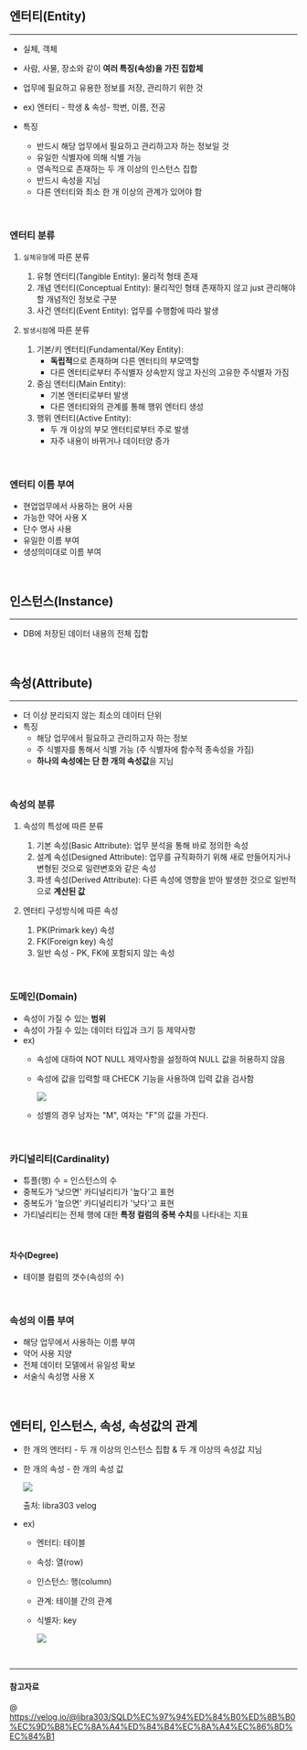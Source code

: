 ## 엔터티(Entity)
---
- 실체, 객체
- 사람, 사물, 장소와 같이 **여러 특징(속성)을 가진 집합체**
- 업무에 필요하고 유용한 정보를 저장, 관리하기 위한 것 
- ex) 엔터티 - 학생 & 속성- 학번, 이름, 전공 

- 특징
  - 반드시 해당 업무에서 필요하고 관리하고자 하는 정보일 것 
  - 유일한 식별자에 의해 식별 가능 
  - 영속적으로 존재하는 두 개 이상의 인스턴스 집합
  - 반드시 속성을 지님 
  - 다른 엔터티와 최소 한 개 이상의 관계가 있어야 함 

<br>

### 엔터티 분류 

1. `실체유형`에 따른 분류 
   1) 유형 엔터티(Tangible Entity): 물리적 형태 존재
   2) 개념 엔터티(Conceptual Entity): 물리적인 형태 존재하지 않고 just 관리해야 할 개념적인 정보로 구분 
   3) 사건 엔터티(Event Entity): 업무를 수행함에 따라 발생 

2. `발생시점`에 따른 분류
   1) 기본/키 엔터티(Fundamental/Key Entity):
        - **독립적**으로 존재하며 다른 엔터티의 부모역할
        - 다른 엔터티로부터 주식별자 상속받지 않고 자신의 고유한 주식별자 가짐 
   2) 중심 엔터티(Main Entity):
        - 기본 엔터티로부터 발생 
        - 다른 엔터티와의 관계를 통해 행위 엔터티 생성 
   3) 행위 엔터티(Active Entity):
        - 두 개 이상의 부모 엔터티로부터 주로 발생 
        - 자주 내용이 바뀌거나 데이터양 증가 

<br>

### 엔터티 이름 부여 
- 현업업무에서 사용하는 용어 사용
- 가능한 약어 사용 X 
- 단수 명사 사용
- 유일한 이름 부여 
- 생성의미대로 이름 부여 

<br>

## 인스턴스(Instance)
---
- DB에 저장된 데이터 내용의 전체 집합 

<br>

## 속성(Attribute)
---
- 더 이상 분리되지 않는 최소의 데이터 단위
- 특징 
  - 해당 업무에서 필요하고 관리하고자 하는 정보 
  - 주 식별자를 통해서 식별 가능 (주 식별자에 함수적 종속성을 가짐)
  - **하나의 속성에는 단 한 개의 속성값**을 지님 

<br>

### 속성의 분류 

1. 속성의 특성에 따른 분류 
   1) 기본 속성(Basic Attribute): 업무 분석을 통해 바로 정의한 속성 
   2) 설계 속성(Designed Attribute): 업무를 규직화하기 위해 새로 만들어지거나 변형된 것으로 일련변호와 같은 속성 
   3) 파생 속성(Derived Attribute): 다른 속성에 영향을 받아 발생한 것으로 일반적으로 **계산된 값** 

2. 엔터티 구성방식에 따른 속성
   1) PK(Primark key) 속성 
   2) FK(Foreign key) 속성 
   3) 일반 속성 - PK, FK에 포함되지 않는 속성 

<br>

### 도메인(Domain)
- 속성이 가질 수 있는 **범위** 
- 속성이 가질 수 있는 데이터 타입과 크기 등 제약사항 
- ex) 
  - 속성에 대하여 NOT NULL 제약사항을 설정하여 NULL 값을 허용하지 않음
  - 속성에 값을 입력할 때 CHECK 기능을 사용하여 입력 값을 검사함 

      ![](./img/domain.png)

  - 성별의 경우 남자는 "M", 여자는 "F"의 값을 가진다. 

<br>

### 카디널리티(Cardinality)
- 튜플(행) 수 = 인스턴스의 수 
- 중복도가 '낮으면' 카디널리티가 '높다'고 표현
- 중복도가 '높으면' 카디널리티가 '낮다'고 표현 
- 가티널리티는 전체 행에 대한 **특정 컬럼의 중복 수치**를 나타내는 지표

<br>

#### 차수(Degree)
- 테이블 컬럼의 갯수(속성의 수)


<br>

### 속성의 이름 부여 
- 해당 업무에서 사용하는 이름 부여 
- 약어 사용 지양 
- 전체 데이터 모델에서 유일성 확보 
- 서술식 속성명 사용 X 

<br>

## **엔터티, 인스턴스, 속성, 속성값의 관계**
- 한 개의 엔터티 - 두 개 이상의 인스턴스 집합 & 두 개 이상의 속성값 지님 
- 한 개의 속성 - 한 개의 속성 값 
  
  ![](./img/entity.png)

  출처: libra303 velog

-  ex) 
    - 엔터티: 테이블
    - 속성: 열(row)
    - 인스턴스: 행(column)
    - 관계: 테이블 간의 관계
    - 식별자: key 

  
         ![](./img/example.png)

<br>

---
#### 참고자료
@ https://velog.io/@libra303/SQLD%EC%97%94%ED%84%B0%ED%8B%B0%EC%9D%B8%EC%8A%A4%ED%84%B4%EC%8A%A4%EC%86%8D%EC%84%B1